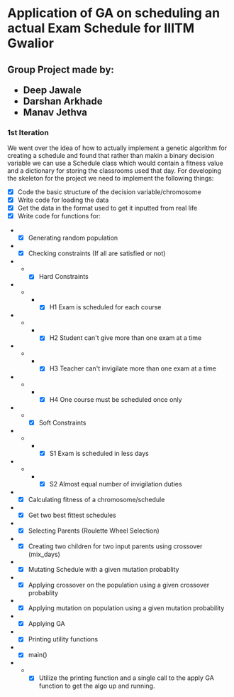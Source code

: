 
# Application of GA on scheduling an actual Exam Schedule for IIITM Gwalior

## Group Project made by: <ul><li>Deep Jawale</li><li>Darshan Arkhade</li><li>Manav Jethva</li></ul>

### 1st Iteration 
 We went over the idea of how to actually implement a genetic algorithm for creating a schedule and found that rather than makin a binary decision variable we can use a Schedule class which would contain a fitness value and a dictionary for storing the classrooms used that day.
For developing the skeleton for the project we need to implement the following things:
- [x] Code the basic structure of the decision variable/chromosome
- [x] Write code for loading the data
- [x] Get the data in the format used to get it inputted from real life
- [x] Write code for functions for:
- - [x] Generating random population
- - [x] Checking constraints (If all are satisfied or not)
- - - [x] Hard Constraints
- - - - [x] H1 Exam is scheduled for each course
- - - - [x] H2 Student can't give more than one exam at a time
- - - - [x] H3 Teacher can't invigilate more than one exam at a time
- - - - [x] H4 One course must be scheduled once only
- - - [x] Soft Constraints
- - - - [x] S1 Exam is scheduled in less days
- - - - [x] S2 Almost equal number of invigilation duties
- - [x] Calculating fitness of a chromosome/schedule
- - [x] Get two best fittest schedules
- - [x] Selecting Parents (Roulette Wheel Selection)
- - [x] Creating two children for two input parents using crossover (mix_days)
- - [x] Mutating Schedule with a given mutation probablity
- - [x] Applying crossover on the population using a given crossover probablity
- - [x] Applying mutation on population using a given mutation probability
- - [x] Applying GA
- - [x] Printing utility functions
- - [x] main()
- - - [x] Utilize the printing function and a single call to the apply GA function to get the algo up and running.
